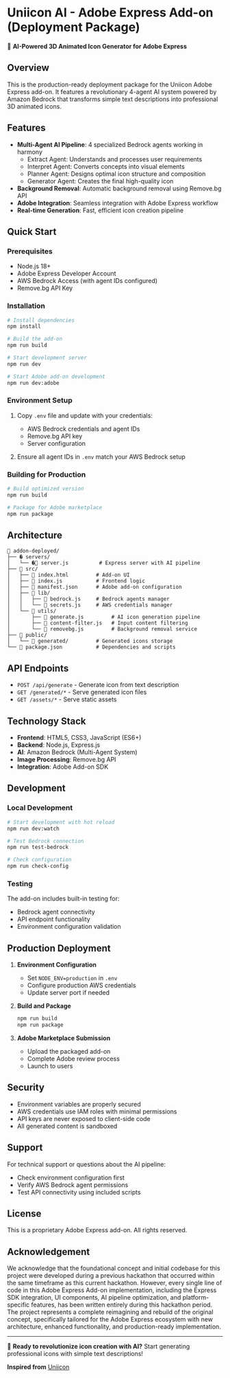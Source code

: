 # Uniicon AI - Adobe Express Add-on (Deployment Package)

🎨 **AI-Powered 3D Animated Icon Generator for Adobe Express**

## Overview

This is the production-ready deployment package for the Uniicon Adobe Express add-on. It features a revolutionary 4-agent AI system powered by Amazon Bedrock that transforms simple text descriptions into professional 3D animated icons.

## Features

- **Multi-Agent AI Pipeline**: 4 specialized Bedrock agents working in harmony
  - Extract Agent: Understands and processes user requirements
  - Interpret Agent: Converts concepts into visual elements
  - Planner Agent: Designs optimal icon structure and composition
  - Generator Agent: Creates the final high-quality icon
- **Background Removal**: Automatic background removal using Remove.bg API
- **Adobe Integration**: Seamless integration with Adobe Express workflow
- **Real-time Generation**: Fast, efficient icon creation pipeline

## Quick Start

### Prerequisites

- Node.js 18+ 
- Adobe Express Developer Account
- AWS Bedrock Access (with agent IDs configured)
- Remove.bg API Key

### Installation

```bash
# Install dependencies
npm install

# Build the add-on
npm run build

# Start development server
npm run dev

# Start Adobe add-on development
npm run dev:adobe
```

### Environment Setup

1. Copy `.env` file and update with your credentials:
   - AWS Bedrock credentials and agent IDs
   - Remove.bg API key
   - Server configuration

2. Ensure all agent IDs in `.env` match your AWS Bedrock setup

### Building for Production

```bash
# Build optimized version
npm run build

# Package for Adobe marketplace
npm run package
```

## Architecture

```
📁 addon-deployed/
├── � servers/
│   └── �📄 server.js          # Express server with AI pipeline
├── 📁 src/
│   ├── 📄 index.html         # Add-on UI
│   ├── 📄 index.js           # Frontend logic
│   ├── 📄 manifest.json      # Adobe add-on configuration
│   ├── 📁 lib/
│   │   ├── 📄 bedrock.js     # Bedrock agents manager
│   │   └── 📄 secrets.js     # AWS credentials manager
│   └── 📁 utils/
│       ├── 📄 generate.js         # AI icon generation pipeline
│       ├── 📄 content-filter.js   # Input content filtering
│       └── 📄 removebg.js         # Background removal service
├── 📁 public/
│   └── 📁 generated/         # Generated icons storage
└── 📄 package.json           # Dependencies and scripts
```

## API Endpoints

- `POST /api/generate` - Generate icon from text description
- `GET /generated/*` - Serve generated icon files
- `GET /assets/*` - Serve static assets

## Technology Stack

- **Frontend**: HTML5, CSS3, JavaScript (ES6+)
- **Backend**: Node.js, Express.js
- **AI**: Amazon Bedrock (Multi-Agent System)
- **Image Processing**: Remove.bg API
- **Integration**: Adobe Add-on SDK

## Development

### Local Development

```bash
# Start development with hot reload
npm run dev:watch

# Test Bedrock connection
npm run test-bedrock

# Check configuration
npm run check-config
```

### Testing

The add-on includes built-in testing for:
- Bedrock agent connectivity
- API endpoint functionality
- Environment configuration validation

## Production Deployment

1. **Environment Configuration**
   - Set `NODE_ENV=production` in `.env`
   - Configure production AWS credentials
   - Update server port if needed

2. **Build and Package**
   ```bash
   npm run build
   npm run package
   ```

3. **Adobe Marketplace Submission**
   - Upload the packaged add-on
   - Complete Adobe review process
   - Launch to users

## Security

- Environment variables are properly secured
- AWS credentials use IAM roles with minimal permissions
- API keys are never exposed to client-side code
- All generated content is sandboxed

## Support

For technical support or questions about the AI pipeline:
- Check environment configuration first
- Verify AWS Bedrock agent permissions
- Test API connectivity using included scripts

## License

This is a proprietary Adobe Express add-on. All rights reserved.

## Acknowledgement

We acknowledge that the foundational concept and initial codebase for this project were developed during a previous hackathon that occurred within the same timeframe as this current hackathon. However, every single line of code in this Adobe Express Add-on implementation, including the Express SDK integration, UI components, AI pipeline optimization, and platform-specific features, has been written entirely during this hackathon period. The project represents a complete reimagining and rebuild of the original concept, specifically tailored for the Adobe Express ecosystem with new architecture, enhanced functionality, and production-ready implementation.

---

🚀 **Ready to revolutionize icon creation with AI?** Start generating professional icons with simple text descriptions!

**Inspired from** [Uniicon](https://github.com/DhanushKenkiri/Uniicon)

